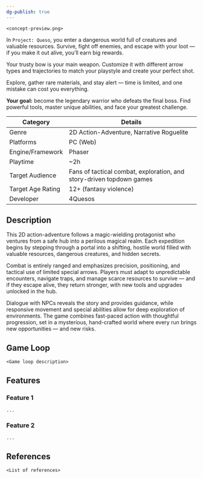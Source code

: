 ```yaml
---
dg-publish: true
---
```

`<concept-preview.png>`

In `Project: Queso`, you enter a dangerous world full of creatures and valuable resources. Survive, fight off enemies, and escape with your loot — if you make it out alive, you’ll earn big rewards.

Your trusty bow is your main weapon. Customize it with different arrow types and trajectories to match your playstyle and create your perfect shot.

Explore, gather rare materials, and stay alert — time is limited, and one mistake can cost you everything.

**Your goal:** become the legendary warrior who defeats the final boss. Find powerful tools, master unique abilities, and face your greatest challenge.

| **Category**      | **Details**                                                          |
| ----------------- | -------------------------------------------------------------------- |
| Genre             | 2D Action-Adventure, Narrative Roguelite                             |
| Platforms         | PC (Web)                                                             |
| Engine/Framework  | Phaser                                                               |
| Playtime          | ~2h                                                                  |
| Target Audience   | Fans of tactical combat, exploration, and story-driven topdown games |
| Target Age Rating | 12+ (fantasy violence)                                               |
| Developer         | 4Quesos                                                              |

## Description
This 2D action-adventure follows a magic-wielding protagonist who ventures from a safe hub into a perilous magical realm. Each expedition begins by stepping through a portal into a shifting, hostile world filled with valuable resources, dangerous creatures, and hidden secrets.

Combat is entirely ranged and emphasizes precision, positioning, and tactical use of limited special arrows. Players must adapt to unpredictable encounters, navigate traps, and manage scarce resources to survive — and if they escape alive, they return stronger, with new tools and upgrades unlocked in the hub.

Dialogue with NPCs reveals the story and provides guidance, while responsive movement and special abilities allow for deep exploration of environments. The game combines fast-paced action with thoughtful progression, set in a mysterious, hand-crafted world where every run brings new opportunities — and new risks.


## Game Loop 
`<Game loop description>`

## Features

### Feature 1
`...`

### Feature 2
`...`


## References

`<List of references>`